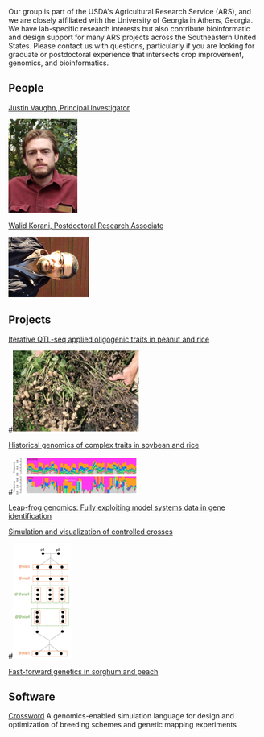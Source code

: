 Our group is part of the USDA's Agricultural Research Service (ARS), and we are closely affiliated with the University of Georgia in Athens, Georgia.  We have lab-specific research interests but also contribute bioinformatic and design support for many ARS projects across the Southeastern United States.  Please contact us with questions, particularly if you are looking for graduate or postdoctoral experience that intersects crop improvement, genomics, and bioinformatics.  

## People
[Justin Vaughn, Principal Investigator](./pages/jnvBio.md)

![alt text](./pics/jnvPic1.png "Justin Vaughn")

[Walid Korani, Postdoctoral Research Associate](https://github.com/w-korani)

![alt text](./pics/walidPic1.png "Walid Korani")

## Projects

[Iterative QTL-seq applied oligogenic traits in peanut and rice](./pages/iQTL.md)

#![alt text](./pics/iQTLPic1.png "White mold")

[Historical genomics of complex traits in soybean and rice](./pages/histGenomics.md)

#![alt text](./pics/histGenPic1.png "Haplotypes through the ages")

[Leap-frog genomics: Fully exploiting model systems data in gene identification](./pages/leapFrog.md)

[Simulation and visualization of controlled crosses](./pages/simAndVis.md)

#![alt text](./pics/simVis1.png "Biparental cross")

[Fast-forward genetics in sorghum and peach](./pages/ffGenetics.md)

## Software

[Crossword](url)
A genomics-enabled simulation language for design and optimization of breeding schemes and genetic mapping experiments




